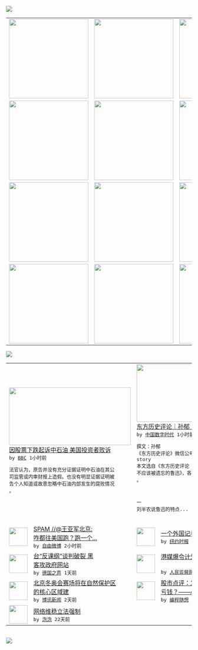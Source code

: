 

<a href="https://github.com/greatfire/z/raw/master/FreeBrowser.apk"><img src="https://raw.githubusercontent.com/greatfire/wiki/master/x/header.png" /></a><table><tr><td width="262" align="center" valign="center"><a href="https://github.com/greatfire/wiki/wiki/nyt" title="纽约时报中文网 国际纵览"><img src="https://raw.githubusercontent.com/greatfire/wiki/master/x/nyt_flag.png" width="215"/></a></td><td width="262" align="center" valign="center"><a href="https://github.com/greatfire/wiki/wiki/dw" title=""><img src="https://raw.githubusercontent.com/greatfire/wiki/master/x/dw_flag.png" width="215"/></a></td><td width="262" align="center" valign="center"><a href="https://github.com/greatfire/wiki/wiki/rmjd" title=""><img src="https://raw.githubusercontent.com/greatfire/wiki/master/x/rmjd_flag.png" width="215"/></a></td></tr><tr><td width="262" align="center" valign="center"><a href="https://github.com/paopaonetizen/website" title="泡泡 - 未经审查的互联网信息"><img src="https://raw.githubusercontent.com/greatfire/wiki/master/x/pp_flag.png" width="215"/></a></td><td width="262" align="center" valign="center"><a href="https://github.com/getlantern/mirror" title="以及自由微博和GreatFire.org官方中文论坛"><img src="https://raw.githubusercontent.com/greatfire/wiki/master/x/lantern_flag.png" width="215"/></a></td><td width="262" align="center" valign="center"><a href="https://github.com/cdtmirrors/m/" title=""><img src="https://raw.githubusercontent.com/greatfire/wiki/master/x/cdt_flag.png" width="215"/></a></td></tr><tr><td width="262" align="center" valign="center"><a href="https://github.com/program-think/blog" title="编程随想的博客"><img src="https://raw.githubusercontent.com/greatfire/wiki/master/x/pt_flag.png" width="215"/></a></td><td width="262" align="center" valign="center"><a href="https://github.com/greatfire/wiki/wiki/bbc" title=""><img src="https://raw.githubusercontent.com/greatfire/wiki/master/x/bbc_flag.png" width="215"/></a></td><td width="262" align="center" valign="center"><a href="https://github.com/freeweibo/s" title="自由微博 - 匿名和不受屏蔽的新浪微博搜索"><img src="https://raw.githubusercontent.com/greatfire/wiki/master/x/fw_flag.png" width="215"/></a></td></tr><tr><td width="262" align="center" valign="center"><a href="https://github.com/greatfire/wiki/wiki/google" title=""><img src="https://raw.githubusercontent.com/greatfire/wiki/master/x/google_flag.png" width="215"/></a></td><td width="262" align="center" valign="center"><a href="https://github.com/bxnews/boxun" title=""><img src="https://raw.githubusercontent.com/greatfire/wiki/master/x/bx_flag.png" width="215"/></a></td><td width="262" align="center" valign="center"><a href="https://github.com/greatfire/wiki/wiki/open-source" title="欢迎访问GreatFire.org开发者项目网站"><img src="https://raw.githubusercontent.com/greatfire/wiki/master/x/open-source_flag.png" width="215"/></a></td></tr></table><img src="https://raw.githubusercontent.com/greatfire/wiki/master/x/newsfeed text.png" /><table cols="4"><tr><td colspan="2" width="380"><a href="http://www.bbc.com/zhongwen/simp/business/2015/08/150804_petrochina_lawsuit_america"><img src="http://a.files.bbci.co.uk/worldservice/live/assets/images/2013/09/09/130909025512_petrochina_144x81_reuters_nocredit.jpg" width="330" height="156"/></a></br><a href="http://www.bbc.com/zhongwen/simp/business/2015/08/150804_petrochina_lawsuit_america">因股票下跌起诉中石油  美国投资者败诉</a></br><kbd> by <a href="http://www.bbc.co.uk/zhongwen/simp">BBC</a> 1小时前 </kbd></br><pre>法官认为，原告并没有充分证据证明中石油在其公<br/>司监管或内审财报上造假。也没有明显证据证明被<br/>告个人知道或故意忽略中石油内部发生的腐败情况<br/>。</pre></td><td colspan="2" width="380"><a href="http://feedproxy.google.com/~r/chinadigitaltimes/IyPt/~3/4INvs-ikBr8/"><img src="http://mmbiz.qpic.cn/mmbiz/oURdAWjMsdJUlGVq0TFgttxPQZyZ0MK4BtejySHTJUic8Cnlvjmo9T0tTdPeVyujuLMyz4DZEMF9ubzAfzbUpTA/640?wx_fmt=jpeg&wxfrom=5" width="330" height="156"/></a></br><a href="http://feedproxy.google.com/~r/chinadigitaltimes/IyPt/~3/4INvs-ikBr8/">东方历史评论｜孙郁：在托尔斯泰的遗绪里</a></br><kbd> by <a href="http://chinadigitaltimes.net/chinese/">中国数字时代</a> 1小时前 </kbd></br><pre>撰文：孙郁
《东方历史评论》微信公号：ohi<br/>story
本文选自《东方历史评论（第8辑）<br/>不应该被遗忘的鲁迅》，各大书店和网络书店有售<br/>。

一
刘半农说鲁迅的特点...</pre></td></tr><tr><td><img src="http://ww3.sinaimg.cn/large/627cf045jw1euqb0nqddej20ff0m8wgp.jpg" width="50" height="50"/></td><td width="280"><a href="https://freeweibo.com/weibo/3872046910453097">SPAM //@王亚军北京:<br/> 咋都往美国跑？跑一个...</a></br><kbd> by <a href="https://freeweibo.com/">自由微博</a> 2小时前 </kbd></td><td><img src="https://raw.githubusercontent.com/greatfire/wiki/master/x/nyt_logo.png" width="50" height="50"/></td><td width="280"><a href="https://d2qpqq35l60wq5.cloudfront.net/china/20150804/cc04nkorea/">一个外国记者在中朝边境的险遇</a></br><kbd> by <a href="http://m.cn.nytimes.com/">纽约时报</a> 4小时前 </kbd></td></tr><tr><td><img src="http://www.dw.com/image/0,,18619681_302,00.jpg" width="50" height="50"/></td><td width="280"><a href="http://dw.com/p/1G95F?maca=chi-GK-text-greatfire-all-chinese-15625-xml-mrss">台“反课纲”谈判破裂   黑<br/>客攻政府网站</a></br><kbd> by <a href="http://dw.de">德国之声</a> 1天前 </kbd></td><td><img src="https://raw.githubusercontent.com/greatfire/wiki/master/x/rmjd_logo.png" width="50" height="50"/></td><td width="280"><a href="http://www.rmjdw.com//guanzhuzhongguo/20150803/15142.html">港媒爆令计划27情人5私生子<br/> </a></br><kbd> by <a href="http://www.rmjdw.com/">人民监督网</a> 1天前 </kbd></td></tr><tr><td><img src="https://raw.githubusercontent.com/greatfire/wiki/master/x/bx_logo.png" width="50" height="50"/></td><td width="280"><a href="http://www.boxun.com/news/gb/china/2015/08/201508021022.shtml">北京冬奥会赛场将在自然保护区<br/>的核心区域建</a></br><kbd> by <a href="http://www.boxun.com">博讯新闻</a> 2天前 </kbd></td><td><img src="http://feeds.feedburner.com/~ff/programthink?d=yIl2AUoC8zA" width="50" height="50"/></td><td width="280"><a href="http://feedproxy.google.com/~r/programthink/~3/TYJEOoilfDI/China-Stock-Market-Psychology.html">股市点评：为啥大多数散户必定<br/>亏钱？——心理学层面的分析</a></br><kbd> by <a href="http://program-think.blogspot.com">编程随想</a> 4天前 </kbd></td></tr><tr><td><img src="http://pao-pao.net/sites/pao-pao.net/files/styles/base_adaptive/public/6523513689_baeec3c53c_z_0.jpg?itok=NM8cQ_d1" width="50" height="50"/></td><td width="280"><a href="https://pao-pao.net/article/593">网络维稳立法强制</a></br><kbd> by <a href="https://pao-pao.net">泡泡</a> 22天前 </kbd></td></table></br><a href="https://github.com/greatfire/z/raw/master/FreeBrowser.apk"><img src="https://raw.githubusercontent.com/greatfire/wiki/master/x/download app.png" /></a>